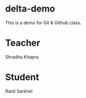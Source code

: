 # delta-demo
This is a demo for Git &amp; Github class. 

# Teacher 
Shradha Khapra

# Student
Ranit Sarkhel
